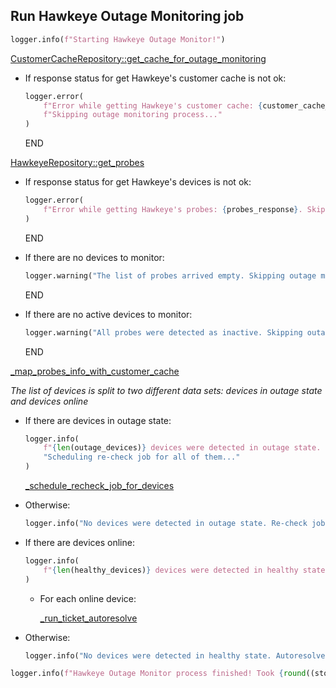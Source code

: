 ## Run Hawkeye Outage Monitoring job

```python
logger.info(f"Starting Hawkeye Outage Monitor!")
```

[CustomerCacheRepository::get_cache_for_outage_monitoring](../../repositories/customer_cache_repository/get_cache_for_outage_monitoring.md)

* If response status for get Hawkeye's customer cache is not ok:
  ```python
  logger.error(
      f"Error while getting Hawkeye's customer cache: {customer_cache_response}. "
      f"Skipping outage monitoring process..."
  )
  ```
  END

[HawkeyeRepository::get_probes](../../repositories/hawkeye_repository/get_probes.md)

* If response status for get Hawkeye's devices is not ok:
  ```python
  logger.error(
      f"Error while getting Hawkeye's probes: {probes_response}. Skipping outage monitoring process..."
  )
  ```
  END

* If there are no devices to monitor:
  ```python
  logger.warning("The list of probes arrived empty. Skipping outage monitoring process...")
  ```
  END

* If there are no active devices to monitor:
  ```python
  logger.warning("All probes were detected as inactive. Skipping outage monitoring process...")
  ```
  END

[_map_probes_info_with_customer_cache](_map_probes_info_with_customer_cache.md)

_The list of devices is split to two different data sets: devices in outage state and devices online_

* If there are devices in outage state:
  ```python
  logger.info(
      f"{len(outage_devices)} devices were detected in outage state. "
      "Scheduling re-check job for all of them..."
  )
  ```
  [_schedule_recheck_job_for_devices](_schedule_recheck_job_for_devices.md)
* Otherwise:
  ```python
  logger.info("No devices were detected in outage state. Re-check job won't be scheduled")
  ```
  
* If there are devices online:
    ```python
    logger.info(
        f"{len(healthy_devices)} devices were detected in healthy state. Running autoresolve for all of them"
    )
    ```
    * For each online device:

        [_run_ticket_autoresolve](_run_ticket_autoresolve.md)

* Otherwise:
  ```python
  logger.info("No devices were detected in healthy state. Autoresolve won't be triggered")
  ```
  
```python
logger.info(f"Hawkeye Outage Monitor process finished! Took {round((stop - start) / 60, 2)} minutes")
```
